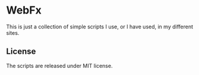 WebFx
======

This is just a collection of simple scripts I use, or I have used, in my different sites.

License
--------
The scripts are released under MIT license.


